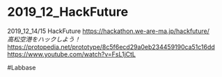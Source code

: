 # 2019_12_HackFuture
2019_12_14/15 HackFuture 
https://hackathon.we-are-ma.jp/hackfuture/  
_高松空港をハックしよう！_  
https://protopedia.net/prototype/8c5f6ecd29a0eb234459190ca51c16dd  
https://www.youtube.com/watch?v=FsL1jCtL

#Labbase
